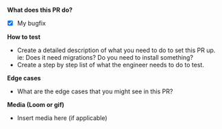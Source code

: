 **What does this PR do?**

-   [x] My bugfix

**How to test**

-   Create a detailed description of what you need to do to set this PR up. ie: Does it need migrations? Do you need to install something?
-   Create a step by step list of what the engineer needs to do to test.

**Edge cases**

-   What are the edge cases that you might see in this PR?

**Media (Loom or gif)**

-   Insert media here (if applicable)
